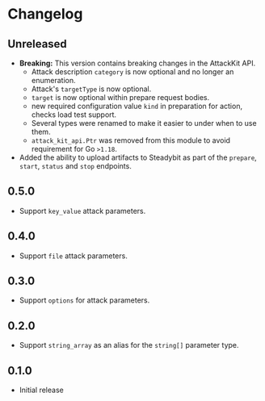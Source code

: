 # Changelog

## Unreleased

 - **Breaking:** This version contains breaking changes in the AttackKit API.
   - Attack description `category` is now optional and no longer an enumeration.
   - Attack's `targetType` is now optional.
   - `target` is now optional within prepare request bodies.
   - new required configuration value `kind` in preparation for action, checks load test support.
   - Several types were renamed to make it easier to under when to use them.
   - `attack_kit_api.Ptr` was removed from this module to avoid requirement for Go `>1.18`.
 - Added the ability to upload artifacts to Steadybit as part of the `prepare`,
   `start`, `status` and `stop` endpoints.

## 0.5.0

 - Support `key_value` attack parameters.

## 0.4.0

 - Support `file` attack parameters.

## 0.3.0

 - Support `options` for attack parameters.

## 0.2.0

 - Support `string_array` as an alias for the `string[]` parameter type.

## 0.1.0

 - Initial release